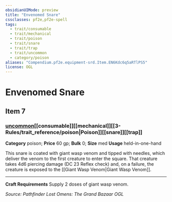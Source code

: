 ```yaml
---
obsidianUIMode: preview
title: "Envenomed Snare"
cssclasses: pf2e,pf2e-spell
tags:
  - trait/consumable
  - trait/mechanical
  - trait/poison
  - trait/snare
  - trait/trap
  - trait/uncommon
  - category/poison
aliases: "Compendium.pf2e.equipment-srd.Item.EN6Kdc6q5aRTlPS5"
license: OGL
---
```

# Envenomed Snare
## Item 7
### [uncommon](uncommon.md "Uncommon Rarity Trait")[[consumable]][[mechanical]][[3-Rules/trait_reference/poison|Poison]][[snare]][[trap]]

**Category** poison; 
**Price** 60 gp; 
**Bulk** 0; **Size** med
**Usage** held-in-one-hand

This snare is coated with giant wasp venom and tipped with needles, which deliver the venom to the first creature to enter the square. That creature takes 4d6 piercing damage (DC 23 Reflex check) and, on a failure, the creature is exposed to the [[Giant Wasp Venom|Giant Wasp Venom]].

* * *

**Craft Requirements** Supply 2 doses of giant wasp venom.

*Source: Pathfinder Lost Omens: The Grand Bazaar*
*OGL*